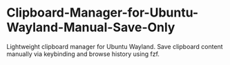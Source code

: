 # Clipboard-Manager-for-Ubuntu-Wayland-Manual-Save-Only
Lightweight clipboard manager for Ubuntu Wayland. Save clipboard content manually via keybinding and browse history using fzf.
